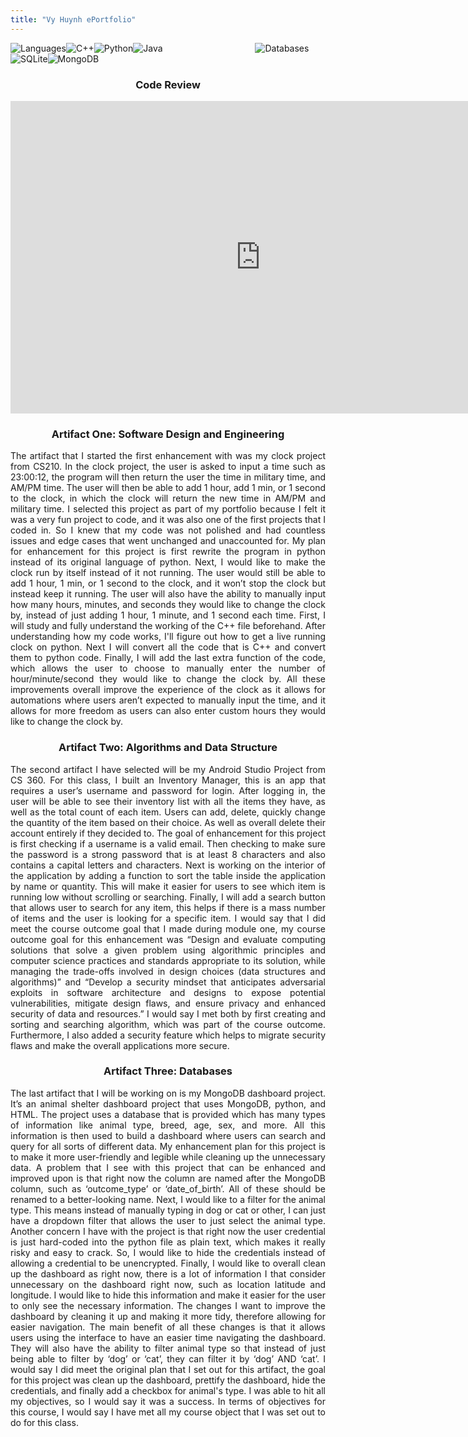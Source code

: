 ```yaml
---
title: "Vy Huynh ePortfolio"
---
```


![Languages](https://img.shields.io/badge/Languages-blue?style=for-the-badge)![C++](https://img.shields.io/badge/c++-%2300599C.svg?style=for-the-badge&logo=c%2B%2B&logoColor=white)![Python](https://img.shields.io/badge/python-3670A0?style=for-the-badge&logo=python&logoColor=ffdd54)![Java](https://img.shields.io/badge/java-%23ED8B00.svg?style=for-the-badge&logo=openjdk&logoColor=white)    &emsp;&emsp;&emsp;&emsp;&emsp;&emsp;&emsp;&emsp;&emsp;&emsp;  ![Databases](https://img.shields.io/badge/Databases-blue?style=for-the-badge)![SQLite](https://img.shields.io/badge/sqlite-%2307405e.svg?style=for-the-badge&logo=sqlite&logoColor=white)![MongoDB](https://img.shields.io/badge/MongoDB-%234ea94b.svg?style=for-the-badge&logo=mongodb&logoColor=white)



<div align="justify">
<h3 style="text-align:center;">Code Review</h3>
 <iframe width="800" height="500" src="https://www.youtube.com/embed/Aj3ZXD58txM/" frameborder="0" allow="accelerometer; autoplay; encrypted-media; gyroscope; picture-in-picture" allowfullscreen></iframe> 

  
<h3 style="text-align:center;">Artifact One: Software Design and Engineering</h3>
<p><a href="https://github.com/applepi1546/capstone_final_project/tree/main/artifact%20one/original" title="Original Enhancement"></a></p>

  <p>The artifact that I started the first enhancement with was my clock project from CS210. In the clock project, the user is asked to input a time such as 23:00:12, the program will then return the user the time in military time, and AM/PM time. The user will then be able to add 1 hour, add 1 min, or 1 second to the clock, in which the clock will return the new time in AM/PM and military time. I selected this project as part of my portfolio because I felt it was a very fun project to code, and it was also one of the first projects that I coded in. So I knew that my code was not polished and had countless issues and edge cases that went unchanged and unaccounted for.  My plan for enhancement for this project is first rewrite the program in python instead of its original language of python. Next, I would like to make the clock run by itself instead of it not running. The user would still be able to add 1 hour, 1 min, or 1 second to the clock, and it won’t stop the clock but instead keep it running. The user will also have the ability to manually input how many hours, minutes, and seconds they would like to change the clock by, instead of just adding 1 hour, 1 minute, and 1 second each time. First, I will study and fully understand the working of the C++ file beforehand. After understanding how my code works, I'll figure out how to get a live running clock on python. Next I will convert all the code that is C++ and convert them to python code. Finally, I will add the last extra function of the code, which allows the user to choose to manually enter the number of hour/minute/second they would like to change the clock by. All these improvements overall improve the experience of the clock as it allows for automations where users aren’t expected to manually input the time, and it allows for more freedom as users can also enter custom hours they would like to change the clock by. 
</p>
  <h3 style="text-align:center;">Artifact Two: Algorithms and Data Structure  </h3>
  <p>The second artifact I have selected will be my Android Studio Project from CS 360. For this class, I built an Inventory Manager, this is an app that requires a user’s username and password for login. After logging in, the user will be able to see their inventory list with all the items they have, as well as the total count of each item. Users can add, delete, quickly change the quantity of the item based on their choice. As well as overall delete their account entirely if they decided to. The goal of enhancement for this project is first checking if a username is a valid email. Then checking to make sure the password is a strong password that is at least 8 characters and also contains a capital letters and characters. Next is working on the interior of the application by adding a function to sort the table inside the application by name or quantity. This will make it easier for users to see which item is running low without scrolling or searching. Finally, I will add a search button that allows user to search for any item, this helps if there is a mass number of items and the user is looking for a specific item. I would say that I did meet the course outcome goal that I made during module one, my course outcome goal for this enhancement was “Design and evaluate computing solutions that solve a given problem using algorithmic principles and computer science practices and standards appropriate to its solution, while managing the trade-offs involved in design choices (data structures and algorithms)” and “Develop a security mindset that anticipates adversarial exploits in software architecture and designs to expose potential vulnerabilities, mitigate design flaws, and ensure privacy and enhanced security of data and resources.” I would say I met both by first creating and sorting and searching algorithm, which was part of the course outcome. Furthermore, I also added a security feature which helps to migrate security flaws and make the overall applications more secure. 
</p>
 <h3 style="text-align:center;"> Artifact Three: Databases  </h3>
<p>The last artifact that I will be working on is my MongoDB dashboard project.  It’s an animal shelter dashboard project that uses MongoDB, python, and HTML. The project uses a database that is provided which has many types of information like animal type, breed, age, sex, and more. All this information is then used to build a dashboard where users can search and query for all sorts of different data. My enhancement plan for this project is to make it more user-friendly and legible while cleaning up the unnecessary data. A problem that I see with this project that can be enhanced and improved upon is that right now the column are named after the MongoDB column, such as ‘outcome_type’ or ‘date_of_birth’. All of these should be renamed to a better-looking name. Next, I would like to a filter for the animal type. This means instead of manually typing in dog or cat or other, I can just have a dropdown filter that allows the user to just select the animal type. Another concern I have with the project is that right now the user credential is just hard-coded into the python file as plain text, which makes it really risky and easy to crack. So, I would like to hide the credentials instead of allowing a credential to be unencrypted. Finally, I would like to overall clean up the dashboard as right now, there is a lot of information I that consider unnecessary on the dashboard right now, such as location latitude and longitude. I would like to hide this information and make it easier for the user to only see the necessary information. The changes I want to improve the dashboard by cleaning it up and making it more tidy, therefore allowing for easier navigation. The main benefit of all these changes is that it allows users using the interface to have an easier time navigating the dashboard. They will also have the ability to filter animal type so that instead of just being able to filter by ‘dog’ or ‘cat’, they can filter it by ‘dog’ AND ‘cat’. I would say I did meet the original plan that I set out for this artifact, the goal for this project was clean up the dashboard, prettify the dashboard, hide the credentials, and finally add a checkbox for animal's type. I was able to hit all my objectives, so I would say it was a success. In terms of objectives for this course, I would say I have met all my course object that I was set out to do for this class.
</p>
</div>
